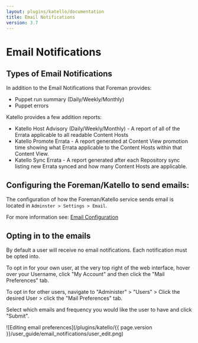 ```yaml
---
layout: plugins/katello/documentation
title: Email Notifications
version: 3.7
---
```


# Email Notifications

## Types of Email Notifications

In addition to the Email Notifications that Foreman provides:

* Puppet run summary (Daily/Weekly/Monthly)
* Puppet errors

Katello provides a few addition reports:

* Katello Host Advisory (Daily/Weekly/Monthly) - A report of all of the Errata applicable to all readable Content Hosts
* Katello Promote Errata - A report generated at Content View promotion time showing what Errata applicable to the Content Hosts within that Content View.
* Katello Sync Errata - A report generated after each Repository sync listing new Errata synced and how many Content Hosts are applicable.

## Configuring the Foreman/Katello to send emails:

The configuration of how the Foreman/Katello service sends email is located in `Adminster > Settings > Email`.

For more information see: [Email Configuration](http://theforeman.org/manuals/latest/index.html#3.5.2ConfigurationOptions)

## Opting in to the emails

By default a user will receive no email notifications.  Each notification must be opted into.

To opt in for your own user, at the very top right of the web interface, hover over your Username, click "My Account" and then click the "Mail Preferences" tab.

To opt in for other users, navigate to "Administer" > "Users" > Click the desired User > click the "Mail Preferences" tab.

Select which emails and frequency you would like the user to have and click "Submit".

![Editing email preferences](/plugins/katello/{{ page.version }}/user_guide/email_notifications/user_edit.png)
